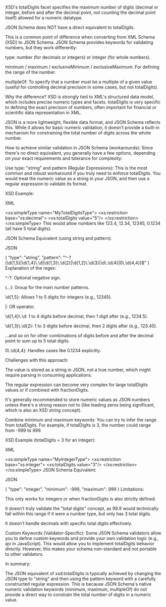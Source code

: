 XSD's totalDigits facet specifies the maximum number of digits (decimal or integer, before and after the decimal point, not counting the decimal point itself) allowed for a numeric datatype.

JSON Schema does NOT have a direct equivalent to totalDigits.

This is a common point of difference when converting from XML Schema (XSD) to JSON Schema. JSON Schema provides keywords for validating numbers, but they work differently:

type: number (for decimals or integers) or integer (for whole numbers).

minimum / maximum / exclusiveMinimum / exclusiveMaximum: For defining the range of the number.

multipleOf: To specify that a number must be a multiple of a given value (useful for controlling decimal precision in some cases, but not totalDigits).

Why the difference?
XSD is strongly tied to XML's structured data model, which includes precise numeric types and facets. totalDigits is very specific to defining the exact precision of numbers, often important for financial or scientific data representation in XML.

JSON is a more lightweight, flexible data format, and JSON Schema reflects this. While it allows for basic numeric validation, it doesn't provide a built-in mechanism for constraining the total number of digits across the whole number.

How to achieve similar validation in JSON Schema (workarounds):
Since there's no direct equivalent, you generally have a few options, depending on your exact requirements and tolerance for complexity:

Use type: "string" and pattern (Regular Expressions):
This is the most common and robust workaround if you truly need to enforce totalDigits. You would treat the numeric value as a string in your JSON, and then use a regular expression to validate its format.

XSD Example:

XML

<xs:simpleType name="MyTotalDigitsType">
  <xs:restriction base="xs:decimal">
    <xs:totalDigits value="5"/>
  </xs:restriction>
</xs:simpleType>
This would allow numbers like 123.4, 12.34, 12345, 0.1234 (all have 5 total digits).

JSON Schema Equivalent (using string and pattern):

JSON

{
  "type": "string",
  "pattern": "^-?(\\d{1,5}|\\d{1,4}\\.\\d|\\d{1,3}\\.\\d{2}|\\d{1,2}\\.\\d{3}|\\d\\.\\d{4}|0\\.\\d{4,4})$"
}
Explanation of the regex:

^-?: Optional negative sign.

(...): Group for the main number patterns.

\\d{1,5}: Allows 1 to 5 digits for integers (e.g., 12345).

|: OR operator.

\\d{1,4}\\.\\d: 1 to 4 digits before decimal, then 1 digit after (e.g., 1234.5).

\\d{1,3}\\.\\d{2}: 1 to 3 digits before decimal, then 2 digits after (e.g., 123.45).

...and so on for other combinations of digits before and after the decimal point to sum up to 5 total digits.

0\\.\\d{4,4}: Handles cases like 0.1234 explicitly.

Challenges with this approach:

The value is stored as a string in JSON, not a true number, which might require parsing in consuming applications.

The regular expression can become very complex for large totalDigits values or if combined with fractionDigits.

It's generally recommended to store numeric values as JSON numbers unless there's a strong reason not to (like leading zeros being significant, which is also an XSD string concept).

Combine minimum and maximum keywords:
You can try to infer the range from totalDigits. For example, if totalDigits is 3, the number could range from -999 to 999.

XSD Example (totalDigits = 3 for an integer):

XML

<xs:simpleType name="MyIntegerType">
  <xs:restriction base="xs:integer">
    <xs:totalDigits value="3"/>
  </xs:restriction>
</xs:simpleType>
JSON Schema Equivalent:

JSON

{
  "type": "integer",
  "minimum": -999,
  "maximum": 999
}
Limitations:

This only works for integers or when fractionDigits is also strictly defined.

It doesn't truly validate the "total digits" concept, as 99.9 would technically fall within this range if it were a number type, but only has 3 total digits.

It doesn't handle decimals with specific total digits effectively.

Custom Keywords (Validator-Specific):
Some JSON Schema validators allow you to define custom keywords and provide your own validation logic (e.g., ajv in JavaScript). This would allow you to implement totalDigits behavior directly. However, this makes your schema non-standard and not portable to other validators.

In summary:

The JSON equivalent of xsd:totalDigits is typically achieved by changing the JSON type to "string" and then using the pattern keyword with a carefully constructed regular expression. This is because JSON Schema's native numeric validation keywords (minimum, maximum, multipleOf) do not provide a direct way to constrain the total number of digits in a numeric value.
